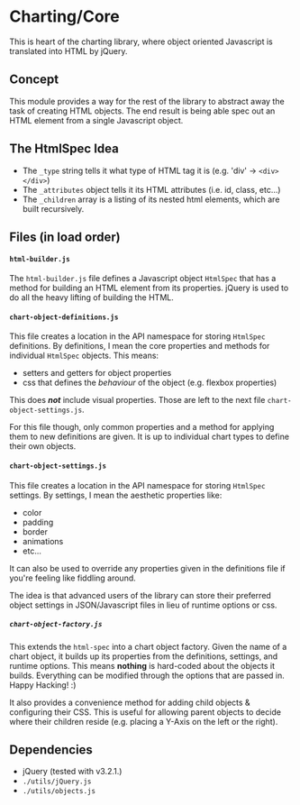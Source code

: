 # Charting/Core

This is heart of the charting library, where object oriented Javascript is
translated into HTML by jQuery.

## Concept
This module provides a way for the rest of the library to abstract away the
task of creating HTML objects. The end result is being able spec out an HTML
element from a single Javascript object.


## The HtmlSpec Idea

- The `_type` string tells it what type of HTML tag it is (e.g. 'div' -> `<div></div>`)
- The `_attributes` object tells it its HTML attributes (i.e. id, class, etc...)
- The `_children` array is a listing of its nested html elements, which are built recursively.

## Files (in load order)

#### `html-builder.js`
The `html-builder.js` file defines a Javascript object `HtmlSpec` that has a 
method for building an HTML element from its properties. jQuery is used to do
all the heavy lifting of building the HTML.

#### `chart-object-definitions.js`
This file creates a location in the API namespace for storing `HtmlSpec` definitions.
By definitions, I mean the core properties and methods for individual `HtmlSpec`
objects.  This means:
- setters and getters for object properties
- css that defines the _behaviour_ of the object (e.g. flexbox properties)

This does ***not*** include visual properties. Those are left to the next file
`chart-object-settings.js`.

For this file though, only common properties and a method for applying them to
new definitions are given. It is up to individual chart types to define their
own objects.

#### `chart-object-settings.js`
This file creates a location in the API namespace for storing `HtmlSpec` settings.
By settings, I mean the aesthetic properties like:
- color
- padding
- border
- animations
- etc...

It can also be used to override any properties given in the definitions file if
you're feeling like fiddling around.

The idea is that advanced users of the library can store their preferred object
settings in JSON/Javascript files in lieu of runtime options or css.

##### `chart-object-factory.js`
This extends the `html-spec` into a chart object factory. Given the name of a
chart object, it builds up its properties from the definitions, settings, and
runtime options. This means **nothing** is hard-coded about the objects it
builds. Everything can be modified through the options that are passed in.
Happy Hacking! :)

It also provides a convenience method for adding child objects & configuring
their CSS. This is useful for allowing parent objects to decide where their
children reside (e.g. placing a Y-Axis on the left or the right).

## Dependencies
- jQuery (tested with v3.2.1.)
- `./utils/jQuery.js`
- `./utils/objects.js`
